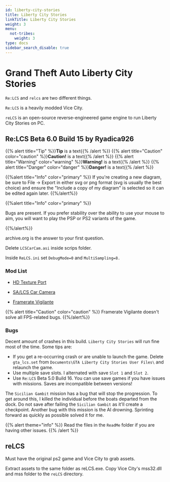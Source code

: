 ```yaml
---
id: liberty-city-stories
title: Liberty City Stories
linkTitle: Liberty City Stories
weight: 3
menu:
  not-tribes:
    weight: 3
type: docs
sidebar_search_disable: true
---
```


# Grand Theft Auto Liberty City Stories
`Re:LCS` and `relcs` are two different things.

`Re:LCS` is a heavily modded Vice City.

`reLCS` is an open-source reverse-engineered game engine to run Liberty City Stories on PC.

## Re:LCS Beta 6.0 Build 15 by Ryadica926

{{% alert title="Tip" %}}**Tip** is a text{{% /alert %}}
{{% alert title="Caution" color="caution" %}}**Caution!** is a text{{% /alert %}}
{{% alert title="Warning" color="warning" %}}**Warning!** is a text{{% /alert %}}
{{% alert title="Danger" color="danger" %}}**Danger!** is a text{{% /alert %}}

{{%alert title="Info" color="primary" %}}
If you're creating a new diagram, be sure to File -> Export in either svg or png format (svg is usually the best choice) and ensure the "Include a copy of my diagram" is selected so it can be edited again later.
{{%/alert%}}


{{%alert title="Info" color="primary" %}}

Bugs are present. If you prefer stability over the ability to use your mouse to aim, you will want to play the PSP or PS2 variants of the game.

{{%/alert%}}

archive.org is the answer to your first question.

Delete `LCSCarCam.asi` inside scrips folder.

Inside `ReLCS.ini` set `DebugMode=0` and `MultiSampling=8.`

### Mod List
- [HD Texture Port](https://gtaforums.com/topic/960597-relcs-hd-textures-port/)

- [SA/LCS Car Camera](https://github.com/erorcun/SACarCam/releases)

- [Framerate Vigilante](https://www.mixmods.com.br/2019/06/framerate-vigilante.html)

{{% alert title="Caution" color="caution" %}}
Framerate Vigilante doesn't solve all FPS-related bugs. 
{{%/alert%}}

### Bugs
Decent amount of crashes in this build. `Liberty City Stories` will run fine most of the time. Some tips are:

- If you get a re-occurring crash or are unable to launch the game. Delete `gta_lcs.set` from `Documents\GTA Liberty City Stories User Files\` and relaunch the game.
- Use multiple save slots. I alternated with save `Slot 1` and `Slot 2`.
- Use `Re:LCS` Beta 5.0 Build 16. You can use save games if you have issues with missions. Saves are incompatible between versions!

The `Sicilian Gambit` mission has a bug that will stop the progression. To get around this, I killed the individual before the boats departed from the dock. Do not save after failing the `Sicilian Gambit` as it'll create a checkpoint. Another bug with this mission is the AI drowning. Sprinting forward as quickly as possible solved it for me.

{{% alert theme="info" %}}
Read the files in the `ReadMe` folder if you are having other issues.
{{% /alert %}}
## reLCS
Must have the original ps2 game and Vice City to grab assets.

Extract assets to the same folder as reLCS.exe. Copy Vice City's mss32.dll and mss folder to the `reLCS` directory.